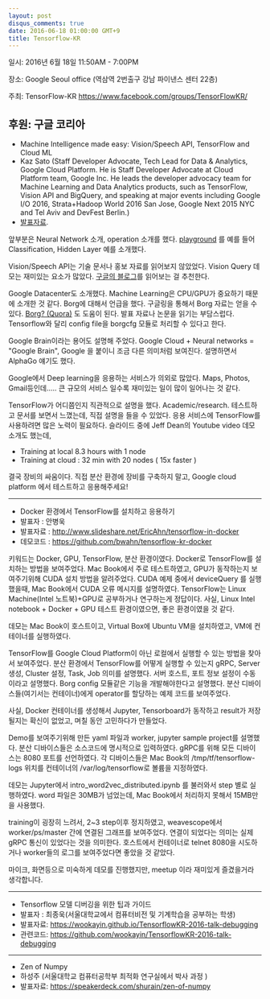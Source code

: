 ```yaml
---
layout: post
disqus_comments: true
date: 2016-06-18 01:00:00 GMT+9
title: Tensorflow-KR
---
```


일시: 2016년 6월 18일 11:50AM - 7:00PM

장소: Google Seoul office (역삼역 2번출구 강남 파이낸스 센터 22층)

주최: TensorFlow-KR https://www.facebook.com/groups/TensorFlowKR/ 

후원: 구글 코리아
------------------------------------------------------------------------------

- Machine Intelligence made easy: Vision/Speech API, TensorFlow and Cloud ML  
- Kaz Sato (Staff Developer Advocate, Tech Lead for Data & Analytics, Google Cloud Platform. He  is Staff Developer Advocate at Cloud Platform team, Google Inc. He leads the developer advocacy team for Machine Learning and Data Analytics products, such as TensorFlow, Vision API and BigQuery, and speaking at major events including Google I/O 2016, Strata+Hadoop World 2016 San Jose, Google Next 2015 NYC and Tel Aviv and DevFest Berlin.)
- [발표자료](http://sssslide.com/speakerdeck.com/kazunori279/machine-intelligence-made-easy).

앞부분은 Neural Network 소개, operation 소개를 했다. [playground](http://playground.tensorflow.org/) 를 예를 들어 Classification, Hidden Layer 예를 소개했다. 

Vision/Speech API는 기술 문서나 홍보 자료를 읽어보지 않았었다. Vision Query 데모는 재미있는 요소가 많았다.
[구글의 블로그](https://cloud.google.com/blog/big-data/2016/05/explore-the-galaxy-of-images-with-cloud-vision-api)를 읽어보는 걸 추천한다.

Google Datacenter도 소개했다. Machine Learning은 CPU/GPU가 중요하기 때문에 소개한 것 같다.
Borg에 대해서 언급을 했다. 구글링을 통해서 Borg 자료는 얻을 수 있다. [Borg? (Quora)](https://www.quora.com/What-is-Borg-at-Google) 도 도움이 된다. 발표 자료나 논문을 읽기는 부담스럽다.
Tensorflow와 달리 config file을 borgcfg 모듈로 처리할 수 있다고 한다.

Google Brain이라는 용어도 설명해 주었다. Google Cloud + Neural networks = "Google Brain", Google 을 붙이니 조금 다른 의미처럼 보여진다. 설명하면서 AlphaGo 얘기도 했다.

Google에서 Deep learning을 응용하는 서비스가 의외로 많았다. Maps, Photos, Gmail등인데..... 큰 규모의 서비스 일수록 재미있는 일이 많이 일어나는 것 같다.

TensorFlow가 어디쯤인지 직관적으로 설명을 했다. Academic/research. 테스트하고 문서를 보면서 느꼈는데, 직접 설명을 들을 수 있었다. 응용 서비스에 TensorFlow를 사용하려면 많은 노력이 필요하다. 
슬라이드 중에 Jeff Dean의 Youtube video 데모 소개도 했는데, 

- Training at local 8.3 hours with 1 node
- Training at cloud : 32 min with 20 nodes ( 15x faster )

결국 장비의 싸움이다. 직접 분산 환경에 장비를 구축하지 말고, Google cloud platform 에서 테스트하고 응용해주세요!

------------------------------------------------------------------------------

- Docker 환경에서 TensorFlow를 설치하고 응용하기 
- 발표자 : 안병욱
- 발표자료 : http://www.slideshare.net/EricAhn/tensorflow-in-docker
- 데모코드 : https://github.com/bwahn/tensorflow-kr-docker

키워드는 Docker, GPU, TensorFlow, 분산 환경이였다.
Docker로 TensorFlow를 설치하는 방법을 보여주었다. 
Mac Book에서 주로 테스트하였고, GPU가 동작하는지 보여주기위해 CUDA 설치 방법을 알려주었다.
CUDA 예제 중에서 deviceQuery 를 실행했을때, Mac Book에서 CUDA 오류 메시지를 설명하였다. 
TensorFlow는 Linux Machine(Intel 노트북)+GPU로 공부하거나 연구하는게 정답이다.
사실, Linux Intel notebook + Docker + GPU 테스트 환경이였으면, 좋은 환경이였을 것 같다.

데모는 Mac Book이 호스트이고, Virtual Box에 Ubuntu VM을 설치하였고, VM에 컨테이너를 실행하였다.

TensorFlow를 Google Cloud Platform이 아닌 로컬에서 실행할 수 있는 방법을 찾아서 보여주었다. 
분산 환경에서 TensorFlow를 어떻게 실행할 수 있는지 gRPC, Server 생성, Cluster 설정, Task, Job 의미를 설명했다.
서버 호스트, 포트 정보 설정이 수동이라고 설명했다.
Borg config 모듈같은 기능을 개발해야한다고 설명했다.
분산 디바이스들(여기서는 컨테이너)에게 operator를 할당하는 예제 코드를 보여주었다.

사실, Docker 컨테이너를 생성해서 Jupyter, Tensorboard가 동작하고 result가 저장될지는 확신이 없었고, 
며칠 동안 고민하다가 만들었다.

Demo를 보여주기위해 만든 yaml 파일과 worker, jupyter sample project를 설명했다.
분산 디바이스들은 소스코드에 명시적으로 입력하였다.
gRPC를 위해 모든 디바이스는 8080 포트를 선언하였다.
각 디바이스들은 Mac Book의 /tmp/tf/tensorflow-logs 위치를 컨테이너의 /var/log/tensorflow로 볼륨을 지정하였다.

데모는 Jupyter에서 intro_word2vec_distributed.ipynb 를 불러와서 step 별로 실행하였다. 
word 파일은 30MB가 넘었는데, Mac Book에서 처리하지 못해서 15MB만을 사용했다. 

training이 굉장히 느려서, 2~3 step이후 정지하였고, weavescope에서 worker/ps/master 간에 연결된 그래프를 보여주었다.
연결이 되었다는 의미는 실제 gRPC 통신이 있었다는 것을 의미한다. 호스트에서 컨테이너로 telnet 8080을 시도하거나 worker들의 로그를 보여주었다면 좋았을 것 같았다.

마이크, 화면등으로 미숙하게 데모를 진행했지만, meetup 이라 재미있게 즐겼을거라 생각합니다.



------------------------------------------------------------------------------

- Tensorflow 모델 디버깅을 위한 팁과 가이드
- 발표자 : 최종욱(서울대학교에서 컴퓨터비전 및 기계학습을 공부하는 학생)
- 발표자료: https://wookayin.github.io/TensorflowKR-2016-talk-debugging
- 관련코드: https://github.com/wookayin/TensorflowKR-2016-talk-debugging

------------------------------------------------------------------------------

- Zen of Numpy 
- 하성주 (서울대학교 컴퓨터공학부 최적화 연구실에서 박사 과정 )
- 발표자료: https://speakerdeck.com/shurain/zen-of-numpy


